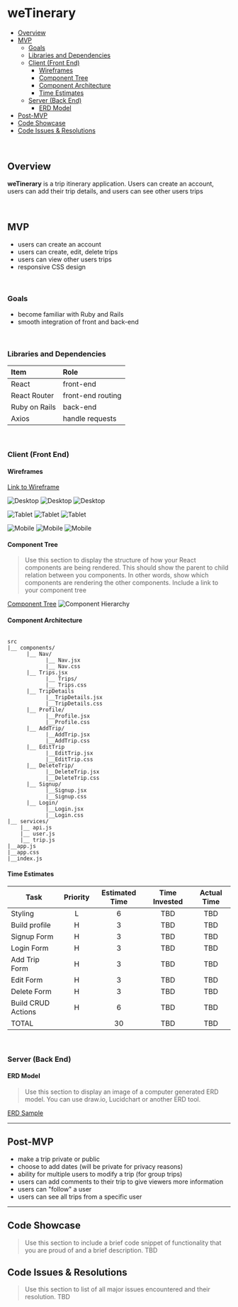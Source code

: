 # weTinerary

- [Overview](#overview)
- [MVP](#mvp)
  - [Goals](#goals)
  - [Libraries and Dependencies](#libraries-and-dependencies)
  - [Client (Front End)](#client-front-end)
    - [Wireframes](#wireframes)
    - [Component Tree](#component-tree)
    - [Component Architecture](#component-architecture)
    - [Time Estimates](#time-estimates)
  - [Server (Back End)](#server-back-end)
    - [ERD Model](#erd-model)
- [Post-MVP](#post-mvp)
- [Code Showcase](#code-showcase)
- [Code Issues & Resolutions](#code-issues--resolutions)

<br>

## Overview

**weTinerary** is a trip itinerary application. Users can create an account, users can add their trip details, and users can see other users trips

<br>

## MVP
- users can create an account
- users can create, edit, delete trips
- users can view other users trips 
- responsive CSS design

<br>

### Goals

- become familiar with Ruby and Rails
- smooth integration of front and back-end

<br>

### Libraries and Dependencies

|     Item      | Role                               |
| :-------------- | :----------------------------------------- |
|      React       | front-end|
|   React Router   | front-end routing |
|   Ruby on Rails  | back-end |
|      Axios       | handle requests |

<br>

### Client (Front End)

#### Wireframes
[Link to Wireframe](https://whimsical.com/wetinerary-wxBMkYpsZxKKCVFWXgtYh)

![Desktop](./assets/desktop-landing.png)
![Desktop](./assets/desktop-details.png)
![Desktop](./assets/desktop-add.png)


![Tablet](./assets/tablet-landing.png)
![Tablet](./assets/tablet-details.png)
![Tablet](./assets/tablet-add.png)

![Mobile](./assets/mobile-landing.png)
![Mobile](./assets/mobile-details.png)
![Mobile](./assets/mobile-add.png)

#### Component Tree

> Use this section to display the structure of how your React components are being rendered. This should show the parent to child relation between you components. In other words, show which components are rendering the other components. Include a link to your component tree

[Component Tree](https://gist.git.generalassemb.ly/davidtwhitlatch/414107e2560ae0bb65e233570f2fe056#file-component-tree-png)
![Component Hierarchy](./assets/component-hierarchy.png)

#### Component Architecture

``` structure

src
|__ components/
      |__ Nav/
            |__ Nav.jsx
            |__ Nav.css
      |__ Trips.jsx
            |__ Trips/
            |__ Trips.css
      |__ TripDetails
            |__TripDetails.jsx
            |__TripDetails.css
      |__ Profile/
            |__Profile.jsx
            |__Profile.css
      |__ AddTrip/
            |__AddTrip.jsx
            |__AddTrip.css
      |__ EditTrip
            |__EditTrip.jsx
            |__EditTrip.css
      |__ DeleteTrip/
            |__DeleteTrip.jsx
            |__DeleteTrip.css
      |__ Signup/
            |__Signup.jsx
            |__Signup.css
      |__ Login/
            |__Login.jsx
            |__Login.css
|__ services/
    |__ api.js
    |__ user.js
    |__ trip.js
|__app.js
|__app.css
|__index.js
```

#### Time Estimates

| Task                | Priority | Estimated Time | Time Invested | Actual Time |
| ------------------- | :------: | :------------: | :-----------: | :---------: |
| Styling             |    L     |     6      |     TBD     |    TBD    |
| Build profile       |    H     |     3      |     TBD     |    TBD    |
| Signup Form         |    H     |     3      |     TBD     |    TBD    |
| Login Form          |    H     |     3      |     TBD     |    TBD    |
| Add Trip Form       |    H     |     3      |     TBD     |    TBD    |
| Edit Form           |    H     |     3      |     TBD     |    TBD    |
| Delete Form         |    H     |     3      |     TBD     |    TBD    |
| Build CRUD Actions  |    H     |     6      |     TBD     |    TBD    |
| TOTAL               |          |     30     |     TBD     |    TBD    |

<br>

### Server (Back End)

#### ERD Model

> Use this section to display an image of a computer generated ERD model. You can use draw.io, Lucidchart or another ERD tool.

[ERD Sample](https://drive.google.com/file/d/1kLyQTZqfcA4jjKWQexfEkG2UspyclK8Q/view)
<br>

***

## Post-MVP

- make a trip private or public
- choose to add dates (will be private for privacy reasons)
- ability for multiple users to modify a trip (for group trips)
- users can add comments to their trip to give viewers more information
- users can "follow" a user 
- users can see all trips from a specific user

***

## Code Showcase

> Use this section to include a brief code snippet of functionality that you are proud of and a brief description.
TBD

## Code Issues & Resolutions

> Use this section to list of all major issues encountered and their resolution.
TBD